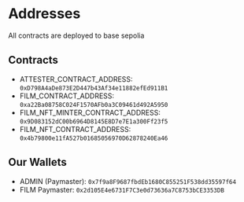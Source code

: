 # Addresses

All contracts are deployed to base sepolia


## Contracts
- ATTESTER_CONTRACT_ADDRESS: `0xD798A4aDe873E2D447b43Af34e11882efEd911B1`
- FILM_CONTRACT_ADDRESS: `0xa22Ba08758C024F1570AFb0a3C09461d492A5950`
- FILM_NFT_MINTER_CONTRACT_ADDRESS: `0x9D083152dC00b6964D8145E8D7e7E1a300Ff23f5`
- FILM_NFT_CONTRACT_ADDRESS: `0x4b79800e11fA527b01685056970D62878240Ea46`

## Our Wallets

- ADMIN (Paymaster): `0x7f9a8F9687fbdEb1680C855251F538dd35597f64`
- FILM Paymaster: `0x2d105E4e6731F7C3e0d73636a7C8753bCE3353DB`
